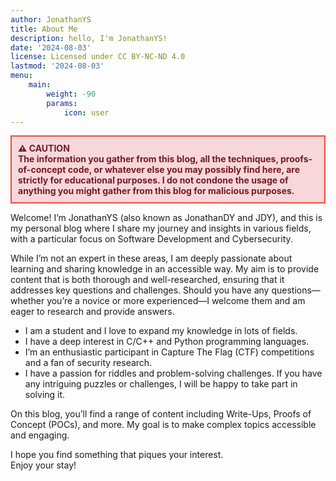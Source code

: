 ```yaml
---
author: JonathanYS
title: About Me
description: hello, I'm JonathanYS!
date: '2024-08-03'
license: Licensed under CC BY-NC-ND 4.0
lastmod: '2024-08-03'
menu:
    main: 
        weight: -90
        params:
            icon: user
---
```


<div style="border: 2px solid #e74c3c; background-color: #f8d7da; color: #721c24; padding: 10px; margin: 10px 0;">
  <strong>⚠️ CAUTION</strong><br>
  <strong>The information you gather from this blog, all the techniques, proofs-of-concept code, or whatever else you may possibly find here, are strictly for educational purposes. I do not condone the usage of anything you might gather from this blog for malicious purposes.</strong>
</div>


Welcome! I’m JonathanYS (also known as JonathanDY and JDY), and this is my personal blog where I share my journey and insights in various fields, with a particular focus on Software Development and Cybersecurity.

While I’m not an expert in these areas, I am deeply passionate about learning and sharing knowledge in an accessible way. My aim is to provide content that is both thorough and well-researched, ensuring that it addresses key questions and challenges. Should you have any questions—whether you’re a novice or more experienced—I welcome them and am eager to research and provide answers.

- I am a student and I love to expand my knowledge in lots of fields.
- I have a deep interest in C/C++ and Python programming languages.
- I’m an enthusiastic participant in Capture The Flag (CTF) competitions and a fan of security research.
- I have a passion for riddles and problem-solving challenges. If you have any intriguing puzzles or challenges, I will be happy to take part in solving it.


On this blog, you’ll find a range of content including Write-Ups, Proofs of Concept (POCs), and more. My goal is to make complex topics accessible and engaging.

I hope you find something that piques your interest. \
Enjoy your stay!

